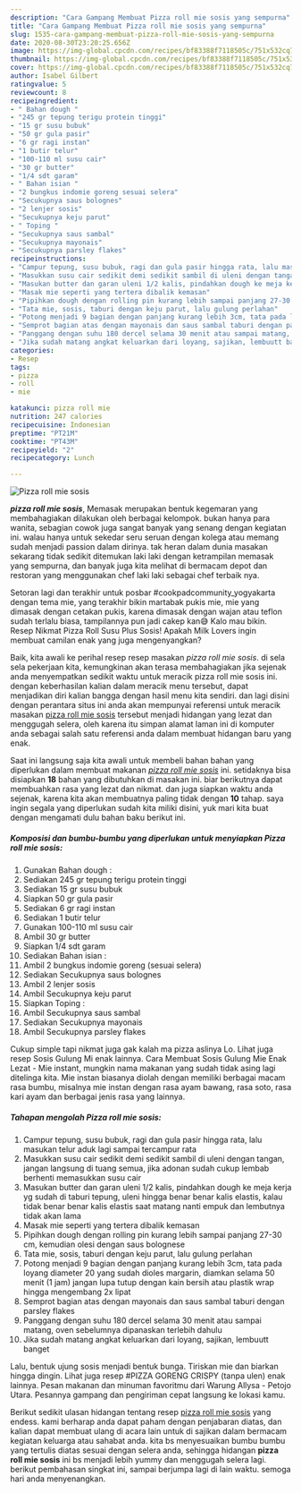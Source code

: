 ```yaml
---
description: "Cara Gampang Membuat Pizza roll mie sosis yang sempurna"
title: "Cara Gampang Membuat Pizza roll mie sosis yang sempurna"
slug: 1535-cara-gampang-membuat-pizza-roll-mie-sosis-yang-sempurna
date: 2020-08-30T23:20:25.656Z
image: https://img-global.cpcdn.com/recipes/bf83388f7118505c/751x532cq70/pizza-roll-mie-sosis-foto-resep-utama.jpg
thumbnail: https://img-global.cpcdn.com/recipes/bf83388f7118505c/751x532cq70/pizza-roll-mie-sosis-foto-resep-utama.jpg
cover: https://img-global.cpcdn.com/recipes/bf83388f7118505c/751x532cq70/pizza-roll-mie-sosis-foto-resep-utama.jpg
author: Isabel Gilbert
ratingvalue: 5
reviewcount: 8
recipeingredient:
- " Bahan dough "
- "245 gr tepung terigu protein tinggi"
- "15 gr susu bubuk"
- "50 gr gula pasir"
- "6 gr ragi instan"
- "1 butir telur"
- "100-110 ml susu cair"
- "30 gr butter"
- "1/4 sdt garam"
- " Bahan isian "
- "2 bungkus indomie goreng sesuai selera"
- "Secukupnya saus bolognes"
- "2 lenjer sosis"
- "Secukupnya keju parut"
- " Toping "
- "Secukupnya saus sambal"
- "Secukupnya mayonais"
- "Secukupnya parsley flakes"
recipeinstructions:
- "Campur tepung, susu bubuk, ragi dan gula pasir hingga rata, lalu masukan telur aduk lagi sampai tercampur rata"
- "Masukkan susu cair sedikit demi sedikit sambil di uleni dengan tangan, jangan langsung di tuang semua, jika adonan sudah cukup lembab berhenti memasukkan susu cair"
- "Masukan butter dan garan uleni 1/2 kalis, pindahkan dough ke meja kerja yg sudah di taburi tepung, uleni hingga benar benar kalis elastis, kalau tidak benar benar kalis elastis saat matang nanti empuk dan lembutnya tidak akan lama"
- "Masak mie seperti yang tertera dibalik kemasan"
- "Pipihkan dough dengan rolling pin kurang lebih sampai panjang 27-30 cm, kemudian olesi dengan saus bolognese"
- "Tata mie, sosis, taburi dengan keju parut, lalu gulung perlahan"
- "Potong menjadi 9 bagian dengan panjang kurang lebih 3cm, tata pada loyang diameter 20 yang sudah dioles margarin, diamkan selama 50 menit (1 jam) jangan lupa tutup dengan kain bersih atau plastik wrap hingga mengembang 2x lipat"
- "Semprot bagian atas dengan mayonais dan saus sambal taburi dengan parsley flakes"
- "Panggang dengan suhu 180 dercel selama 30 menit atau sampai matang, oven sebelumnya dipanaskan terlebih dahulu"
- "Jika sudah matang angkat keluarkan dari loyang, sajikan, lembuutt banget"
categories:
- Resep
tags:
- pizza
- roll
- mie

katakunci: pizza roll mie 
nutrition: 247 calories
recipecuisine: Indonesian
preptime: "PT21M"
cooktime: "PT43M"
recipeyield: "2"
recipecategory: Lunch

---
```



![Pizza roll mie sosis](https://img-global.cpcdn.com/recipes/bf83388f7118505c/751x532cq70/pizza-roll-mie-sosis-foto-resep-utama.jpg)

<b><i>pizza roll mie sosis</i></b>, Memasak merupakan bentuk kegemaran yang membahagiakan dilakukan oleh berbagai kelompok. bukan hanya para wanita, sebagian cowok juga sangat banyak yang senang dengan kegiatan ini. walau hanya untuk sekedar seru seruan dengan kolega atau memang sudah menjadi passion dalam dirinya. tak heran dalam dunia masakan sekarang tidak sedikit ditemukan laki laki dengan ketrampilan memasak yang sempurna, dan banyak juga kita melihat di bermacam depot dan restoran yang menggunakan chef laki laki sebagai chef terbaik nya.

Setoran lagi dan terakhir untuk posbar #cookpadcommunity_yogyakarta dengan tema mie, yang terakhir bikin martabak pukis mie, mie yang dimasak dengan cetakan pukis, karena dimasak dengan wajan atau teflon sudah terlalu biasa, tampilannya pun jadi cakep kan😅 Kalo mau bikin. Resep Nikmat Pizza Roll Susu Plus Sosis! Apakah Milk Lovers ingin membuat camilan enak yang juga mengenyangkan?

Baik, kita awali ke perihal resep resep masakan <i>pizza roll mie sosis</i>. di sela sela pekerjaan kita, kemungkinan akan terasa membahagiakan jika sejenak anda menyempatkan sedikit waktu untuk meracik pizza roll mie sosis ini. dengan keberhasilan kalian dalam meracik menu tersebut, dapat menjadikan diri kalian bangga dengan hasil menu kita sendiri. dan lagi disini dengan perantara situs ini anda akan mempunyai referensi untuk meracik masakan <u>pizza roll mie sosis</u> tersebut menjadi hidangan yang lezat dan menggugah selera, oleh karena itu simpan alamat laman ini di komputer anda sebagai salah satu referensi anda dalam membuat hidangan baru yang enak.


Saat ini langsung saja kita awali untuk membeli bahan bahan yang diperlukan dalam membuat makanan <u><i>pizza roll mie sosis</i></u> ini. setidaknya bisa disiapkan <b>18</b> bahan yang dibutuhkan di masakan ini. biar berikutnya dapat membuahkan rasa yang lezat dan nikmat. dan juga siapkan waktu anda sejenak, karena kita akan membuatnya paling tidak dengan <b>10</b> tahap. saya ingin segala yang diperlukan sudah kita miliki disini, yuk mari kita buat dengan mengamati dulu bahan baku berikut ini.

<!--inarticleads1-->

##### Komposisi dan bumbu-bumbu yang diperlukan untuk menyiapkan Pizza roll mie sosis:

1. Gunakan  Bahan dough :
1. Sediakan 245 gr tepung terigu protein tinggi
1. Sediakan 15 gr susu bubuk
1. Siapkan 50 gr gula pasir
1. Sediakan 6 gr ragi instan
1. Sediakan 1 butir telur
1. Gunakan 100-110 ml susu cair
1. Ambil 30 gr butter
1. Siapkan 1/4 sdt garam
1. Sediakan  Bahan isian :
1. Ambil 2 bungkus indomie goreng (sesuai selera)
1. Sediakan Secukupnya saus bolognes
1. Ambil 2 lenjer sosis
1. Ambil Secukupnya keju parut
1. Siapkan  Toping :
1. Ambil Secukupnya saus sambal
1. Sediakan Secukupnya mayonais
1. Ambil Secukupnya parsley flakes


Cukup simple tapi nikmat juga gak kalah ma pizza aslinya Lo. Lihat juga resep Sosis Gulung Mi enak lainnya. Cara Membuat Sosis Gulung Mie Enak Lezat - Mie instant, mungkin nama makanan yang sudah tidak asing lagi ditelinga kita. Mie instan biasanya diolah dengan memiliki berbagai macam rasa bumbu, misalnya mie instan dengan rasa ayam bawang, rasa soto, rasa kari ayam dan berbagai jenis rasa yang lainnya. 

<!--inarticleads2-->

##### Tahapan mengolah Pizza roll mie sosis:

1. Campur tepung, susu bubuk, ragi dan gula pasir hingga rata, lalu masukan telur aduk lagi sampai tercampur rata
1. Masukkan susu cair sedikit demi sedikit sambil di uleni dengan tangan, jangan langsung di tuang semua, jika adonan sudah cukup lembab berhenti memasukkan susu cair
1. Masukan butter dan garan uleni 1/2 kalis, pindahkan dough ke meja kerja yg sudah di taburi tepung, uleni hingga benar benar kalis elastis, kalau tidak benar benar kalis elastis saat matang nanti empuk dan lembutnya tidak akan lama
1. Masak mie seperti yang tertera dibalik kemasan
1. Pipihkan dough dengan rolling pin kurang lebih sampai panjang 27-30 cm, kemudian olesi dengan saus bolognese
1. Tata mie, sosis, taburi dengan keju parut, lalu gulung perlahan
1. Potong menjadi 9 bagian dengan panjang kurang lebih 3cm, tata pada loyang diameter 20 yang sudah dioles margarin, diamkan selama 50 menit (1 jam) jangan lupa tutup dengan kain bersih atau plastik wrap hingga mengembang 2x lipat
1. Semprot bagian atas dengan mayonais dan saus sambal taburi dengan parsley flakes
1. Panggang dengan suhu 180 dercel selama 30 menit atau sampai matang, oven sebelumnya dipanaskan terlebih dahulu
1. Jika sudah matang angkat keluarkan dari loyang, sajikan, lembuutt banget


Lalu, bentuk ujung sosis menjadi bentuk bunga. Tiriskan mie dan biarkan hingga dingin. Lihat juga resep #PIZZA GORENG CRISPY (tanpa ulen) enak lainnya. Pesan makanan dan minuman favoritmu dari Warung Allysa - Petojo Utara. Pesannya gampang dan pengiriman cepat langsung ke lokasi kamu. 

Berikut sedikit ulasan hidangan tentang resep <u>pizza roll mie sosis</u> yang endess. kami berharap anda dapat paham dengan penjabaran diatas, dan kalian dapat membuat ulang di acara lain untuk di sajikan dalam bermacam kegiatan keluarga atau sahabat anda. kita bs menyesuaikan bumbu bumbu yang tertulis diatas sesuai dengan selera anda, sehingga hidangan <b>pizza roll mie sosis</b> ini bs menjadi lebih yummy dan menggugah selera lagi. berikut pembahasan singkat ini, sampai berjumpa lagi di lain waktu. semoga hari anda menyenangkan.
